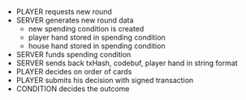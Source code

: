 - PLAYER requests new round
- SERVER generates new round data
    - new spending condition is created
	- player hand stored in spending condition
	- house hand stored in spending condition
- SERVER funds spending condition
- SERVER sends back txHash, codebuf, player hand in string format
- PLAYER decides on order of cards
- PLAYER submits his decision with signed transaction
- CONDITION decides the outcome
